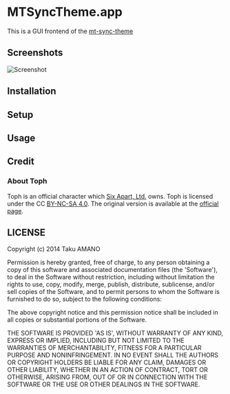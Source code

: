 # MTSyncTheme.app

This is a GUI frontend of the [mt-sync-theme](https://github.com/mt-sync-theme/mt-sync-theme)

## Screenshots

![Screenshot](https://raw.githubusercontent.com/mt-sync-theme/MTSyncTheme.app/master/artwork/screenshot.png)

## Installation

## Setup

## Usage

## Credit

### About Toph
Toph is an official character which [Six Apart, Ltd.](http://www.sixapart.jp/) owns.
Toph is licensed under the CC [BY-NC-SA 4.0](http://creativecommons.org/licenses/by-nc-sa/4.0/).
The original version is available at the [official page](http://www.sixapart.jp/about/toph.html).

## LICENSE

Copyright (c) 2014 Taku AMANO

Permission is hereby granted, free of charge, to any person obtaining
a copy of this software and associated documentation files (the
'Software'), to deal in the Software without restriction, including
without limitation the rights to use, copy, modify, merge, publish,
distribute, sublicense, and/or sell copies of the Software, and to
permit persons to whom the Software is furnished to do so, subject to
the following conditions:

The above copyright notice and this permission notice shall be
included in all copies or substantial portions of the Software.

THE SOFTWARE IS PROVIDED 'AS IS', WITHOUT WARRANTY OF ANY KIND,
EXPRESS OR IMPLIED, INCLUDING BUT NOT LIMITED TO THE WARRANTIES OF
MERCHANTABILITY, FITNESS FOR A PARTICULAR PURPOSE AND NONINFRINGEMENT.
IN NO EVENT SHALL THE AUTHORS OR COPYRIGHT HOLDERS BE LIABLE FOR ANY
CLAIM, DAMAGES OR OTHER LIABILITY, WHETHER IN AN ACTION OF CONTRACT,
TORT OR OTHERWISE, ARISING FROM, OUT OF OR IN CONNECTION WITH THE
SOFTWARE OR THE USE OR OTHER DEALINGS IN THE SOFTWARE.
